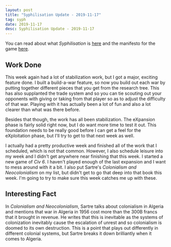 ```yaml
---
layout: post
title: "Syphilisation Update - 2019-11-17"
tag: syph
date: 2019-11-17
desc: Syphilisation Update - 2019-11-17
---
```



You can read about what *Syphilisation* is [here](/blog/syph/announce) and the manifesto for the game [here](/blog/syph/manifesto).

## Work Done

This week again had a lot of stabilization work, but I got a major, exciting feature done. I built a build-a-war feature, so now you build out each war by putting together different pieces that you get from the research tree. This has also supplanted the trade system and so you can tie scouting out your opponents with giving or taking from that player so as to adjust the difficulty of that war. Playing with it has actually been a lot of fun and also a lot clearer than what was there before.


Besides that though, the work has all been stabilization. The eXpansion phase is fairly solid right now, but I do want more time to test it out. This foundation needs to be really good before I can get a feel for the eXploitation phase, but I'll try to get to that next week as well.


I actually had a pretty productive week and finished all of the work that I scheduled, which is not that common. However, I also schedule leisure into my week and I didn't get anywhere near finishing that this week. I started a new game of *Civ 6*. I haven't played enough of the last expansion and I want to mess around with it a bit. I also put Sartre's *Colonialism and Neocolonialism* on my list, but didn't get to go that deep into that book this week. I'm going to try to make sure this week catches me up with these.

## Interesting Fact

In *Colonialism and Neocolonialism*, Sartre talks about colonialism in Algeria and mentions that war in Algeria in 1956 cost more than the 300B francs that it brought in revenue. He writes that this is inevitable as the systems of colonization inevitably cause the escalation of unrest and so colonialism is doomed to its own destruction. This is a point that plays out differently in different colonial systems, but Sartre breaks it down brilliantly when it comes to Algeria.

